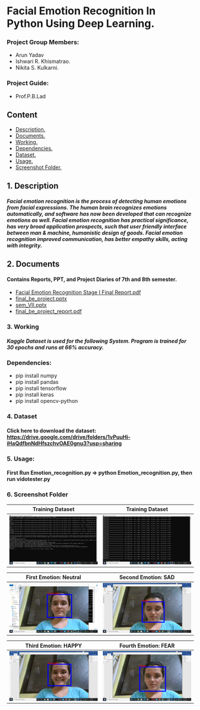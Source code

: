 # Facial Emotion Recognition In Python Using Deep Learning.
### Project Group Members:
* Arun Yadav
* Ishwari R. Khismatrao.
* Nikita S. Kulkarni.
### Project Guide:
* Prof.P.B.Lad
## Content
* [ Description. ](#desc)
* [ Documents. ](#doc )
* [ Working. ](#working )
* [ Dependencies. ](#dependencies )
* [ Dataset. ](#dataset )
* [ Usage. ](#usage )
* [ Screenshot Folder. ](#ss )



<a name="desc"></a>
## 1. Description

##### Facial emotion recognition is the process of detecting human emotions from facial expressions. The human brain recognizes emotions automatically, and software has now been developed that can recognize emotions as well. Facial emotion recognition has practical significance, has very broad application prospects, such that user friendly interface between man & machine, humanistic design of goods. Facial emotion recognition improved communication, has better empathy skills, acting with integrity.


<a name="doc"></a>
## 2. Documents
#### Contains Reports, PPT, and Project Diaries of 7th and 8th semester. 
* [Facial Emotion Recognition Stage I Final Report.pdf](https://github.com/nikita180899/Facial-Emotion-Recognition/files/6523615/Facial.Emotion.Recognition.Stage.I.Final.Report.pdf)
* [final_be_project.pptx](https://github.com/nikita180899/Facial-Emotion-Recognition/files/6523652/final_be_project.pptx)
* [sem_VII.pptx](https://github.com/nikita180899/Facial-Emotion-Recognition/files/6523653/sem_VII.pptx)
* [final_be_project_report.pdf](https://github.com/nikita180899/Facial-Emotion-Recognition/files/6523627/final_be_project_report.pdf)
<a name="working"></a>
### 3. Working
##### Kaggle Dataset is used for the following System. Program is trained for 30 epochs and runs at 66% accuracy.

<a name="dependencies"></a>
### Dependencies:
* pip install numpy
* pip install pandas
* pip install tensorflow
* pip install keras
* pip install opencv-python

<a name="dataset"></a>
### 4. Dataset
#### Click here to download the dataset: https://drive.google.com/drive/folders/1vPuuHi-iHaQdfbnNdHfszchvOAE0gnu3?usp=sharing

<a name="usage"></a>
### 5. Usage:
#### First Run Emotion_recognition.py => python Emotion_recognition.py, then run vidotester.py

<a name="ss"></a>
### 6. Screenshot Folder

| Training Dataset                                         | Training Dataset                                         |
| -------------                                            | -------------                                            |
| ![name-of-you-image](https://github.com/nikita180899/Facial-Emotion-Recognition/blob/master/cmd2.png?raw=true)  | ![name-of-you-image](https://github.com/nikita180899/Facial-Emotion-Recognition/blob/master/cmd5.png?raw=true)  |

| First Emotion: Neutral                                   | Second Emotion: SAD                                      |
| -------------                                            | -------------                                            |
| ![name-of-you-image](https://github.com/nikita180899/Facial-Emotion-Recognition/blob/master/result1.png?raw=true)  | ![name-of-you-image](https://github.com/nikita180899/Facial-Emotion-Recognition/blob/master/result2.png?raw=true)  |

| Third Emotion: HAPPY                                                                                              | Fourth Emotion: FEAR |
| -------------                                                                                                     | ------------- |
|  ![name-of-you-image](https://github.com/nikita180899/Facial-Emotion-Recognition/blob/master/result3.png?raw=true)| ![name-of-you-image](https://github.com/nikita180899/Facial-Emotion-Recognition/blob/master/result4.png?raw=true) |
